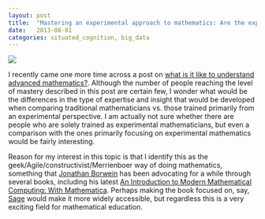 ```yaml
---
layout: post
title:  "Mastering an experimental approach to mathematics: Are the expert skills similar to the one display by experts trained in a traditional way?"
date:   2013-08-01
categories: situated_cognition, big_data
---
```


![](http://emis.matem.unam.mx/journals/EM/img/CassiniQuartic.jpg)

I recently came one more time across a post on [what is it like to understand advanced mathematics?](https://plus.google.com/106268032364497388036/posts/3PGuie75xmx). Although the number of people reaching the level of mastery described in this post are certain few, I wonder what would be the differences in the type of expertise and insight that would be developed when comparing traditional mathematicians vs. those trained primarily from an experimental perspective. I am actually not sure whether there are people who are solely trained as experimental mathematicians, but even a comparison with the ones primarily focusing on experimental mathematics would be fairly interesting. 

Reason for my interest in this topic is that I identify this as the geek/Agile/constructivist/Merrienboer way of doing mathematics, something that [Jonathan Borwein](http://www.carma.newcastle.edu.au/jon/) has been advocating for a while through several books, including his latest [An Introduction to Modern Mathematical Computing: With Mathematica](http://www.amazon.com/Introduction-Modern-Mathematical-Computing-ebook/dp/B00A7QHJR4/ref=tmm_kin_title_0?ie=UTF8&qid=1375387549&sr=1-1). Perhaps making the book focused on, say, [Sage](http://www.sagemath.org/) would make it more widely accessible, but regardless this is a very exciting field for mathematical education.
